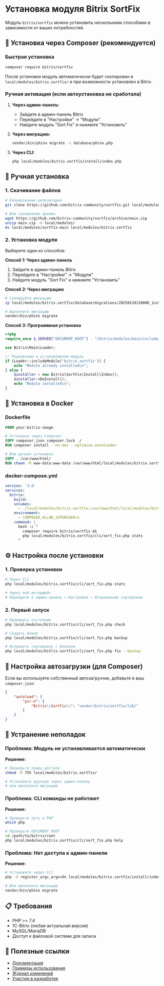 # Установка модуля Bitrix SortFix

Модуль `bitrix/sortfix` можно установить несколькими способами в зависимости от ваших потребностей.

## 🚀 Установка через Composer (рекомендуется)

### Быстрая установка

```bash
composer require bitrix/sortfix
```

После установки модуль автоматически будет скопирован в `local/modules/bitrix.sortfix/` и при возможности установлен в Bitrix.

### Ручная активация (если автоустановка не сработала)

1. **Через админ-панель:**
   - Зайдите в админ-панель Bitrix
   - Перейдите в "Настройки" → "Модули"
   - Найдите модуль "Sort Fix" и нажмите "Установить"

2. **Через миграцию:**
   ```bash
   vendor/bin/phinx migrate -c database/phinx.php
   ```

3. **Через CLI:**
   ```bash
   php local/modules/bitrix.sortfix/install/index.php
   ```

## 📁 Ручная установка

### 1. Скачивание файлов

```bash
# Клонирование репозитория
git clone https://github.com/bitrix-community/sortfix.git local/modules/bitrix.sortfix

# Или скачивание архива
wget https://github.com/bitrix-community/sortfix/archive/main.zip
unzip main.zip -d local/modules/
mv local/modules/sortfix-main local/modules/bitrix.sortfix
```

### 2. Установка модуля

Выберите один из способов:

**Способ 1: Через админ-панель**
1. Зайдите в админ-панель Bitrix
2. Перейдите в "Настройки" → "Модули"
3. Найдите модуль "Sort Fix" и нажмите "Установить"

**Способ 2: Через миграцию**
```bash
# Скопируйте миграцию
cp local/modules/bitrix.sortfix/database/migrations/20250129120000_install_bitrix_sortfix_module.php database/migrations/

# Выполните миграцию
vendor/bin/phinx migrate
```

**Способ 3: Программная установка**
```php
<?php
require_once $_SERVER["DOCUMENT_ROOT"] . "/bitrix/modules/main/include/prolog_before.php";

use Bitrix\Main\Loader;

// Подключаем и устанавливаем модуль
if (Loader::includeModule('bitrix.sortfix')) {
    echo "Module already installed\n";
} else {
    $installer = new Bitrix\SortFix\Install\Index();
    $installer->DoInstall();
    echo "Module installed\n";
}
```

## 🐳 Установка в Docker

### Dockerfile

```dockerfile
FROM your-bitrix-image

# Установка через Composer
COPY composer.json composer.lock ./
RUN composer install --no-dev --optimize-autoloader

# Или ручная установка
COPY . /var/www/html/
RUN chown -R www-data:www-data /var/www/html/local/modules/bitrix.sortfix
```

### docker-compose.yml

```yaml
version: '3.8'
services:
  bitrix:
    build: .
    volumes:
      - ./local/modules/bitrix.sortfix:/var/www/html/local/modules/bitrix.sortfix
    environment:
      - COMPOSER_ALLOW_SUPERUSER=1
    command: |
      bash -c "
        composer require bitrix/sortfix &&
        php local/modules/bitrix.sortfix/cli/sort_fix.php stats
      "
```

## ⚙️ Настройка после установки

### 1. Проверка установки

```bash
# Через CLI
php local/modules/bitrix.sortfix/cli/sort_fix.php stats

# Через веб-интерфейс
# Перейдите в админ-панель → Настройки → Исправление сортировки
```

### 2. Первый запуск

```bash
# Проверить состояние
php local/modules/bitrix.sortfix/cli/sort_fix.php check

# Создать бекап
php local/modules/bitrix.sortfix/cli/sort_fix.php backup

# Исправить сортировку с бекапом
php local/modules/bitrix.sortfix/cli/sort_fix.php fix --backup
```

## 🔧 Настройка автозагрузки (для Composer)

Если вы используете собственный автозагрузчик, добавьте в ваш `composer.json`:

```json
{
    "autoload": {
        "psr-4": {
            "Bitrix\\SortFix\\": "vendor/bitrix/sortfix/lib/"
        }
    }
}
```

## 🚨 Устранение неполадок

### Проблема: Модуль не устанавливается автоматически

**Решение:**
```bash
# Проверьте права доступа
chmod -R 755 local/modules/bitrix.sortfix/

# Установите вручную через админ-панель
# или выполните миграцию
```

### Проблема: CLI команды не работают

**Решение:**
```bash
# Проверьте путь к PHP
which php

# Проверьте DOCUMENT_ROOT
cd /path/to/bitrix/root
php local/modules/bitrix.sortfix/cli/sort_fix.php help
```

### Проблема: Нет доступа к админ-панели

**Решение:**
```bash
# Установите через CLI
php -d register_argc_argv=On local/modules/bitrix.sortfix/install/index.php

# Или выполните миграцию
vendor/bin/phinx migrate
```

## 📋 Требования

- PHP >= 7.4
- 1C-Bitrix (любая актуальная версия)
- MySQL/MariaDB
- Доступ к файловой системе для записи

## 🔗 Полезные ссылки

- [Документация](README.md)
- [Примеры использования](EXAMPLES.md)
- [Журнал изменений](CHANGELOG.md)
- [Участие в разработке](CONTRIBUTING.md) 